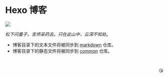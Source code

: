# Hexo 博客

[![](https://data.jsdelivr.com/v1/package/gh/inkss/common/badge)](https://www.jsdelivr.com/package/gh/inkss/common)

*松下问童子，言师采药去。只在此山中，云深不知处*。

- 博客目录下的文本文件将被同步到 [markdown](https://github.com/inkss/markdown/tree/master/Hexo) 仓库。
- 博客目录下的静态文件将被同步到 [common](https://github.com/inkss/common/tree/master/hexo) 仓库。

<br><p align="end">😘</p>
